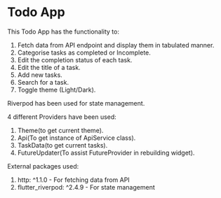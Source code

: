 # Todo App

This Todo App has the functionality to:
1. Fetch data from API endpoint and display them in tabulated manner.
2. Categorise tasks as completed or Incomplete.
3. Edit the completion status of each task.
4. Edit the title of a task.
5. Add new tasks.
6. Search for a task.
7. Toggle theme (Light/Dark).

Riverpod has been used for state management.

4 different Providers have been used:
1. Theme(to get current theme).
2. Api(To get instance of ApiService class).
3. TaskData(to get current tasks).
4. FutureUpdater(To assist FutureProvider in rebuilding widget).

External packages used:
1. http: ^1.1.0 - For fetching data from API
2. flutter_riverpod: ^2.4.9 - For state management

